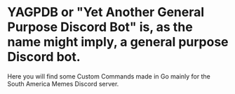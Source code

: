 # YAGPDB or "Yet Another General Purpose Discord Bot" is, as the name might imply, a general purpose Discord bot.

Here you will find some Custom Commands made in Go mainly for the South America Memes Discord server.
